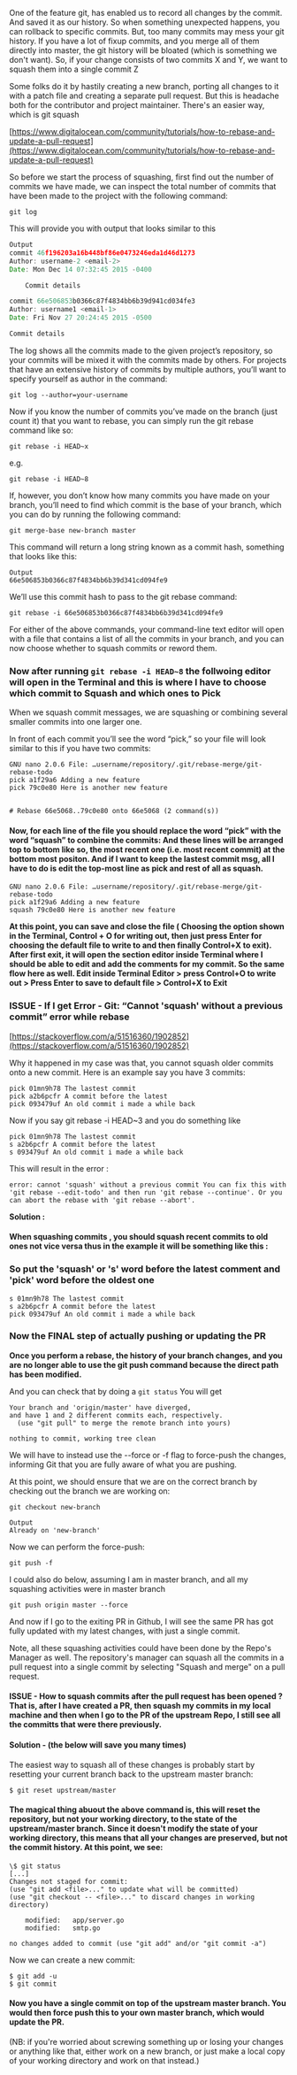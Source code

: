 One of the feature git, has enabled us to record all changes by the commit. And saved it as our history. So when something unexpected happens, you can rollback to specific commits.
But, too many commits may mess your git history. If you have a lot of fixup commits, and you merge all of them directly into master, the git history will be bloated (which is something we don't want). So, if your change consists of two commits X and Y, we want to squash them into a single commit Z

Some folks do it by hastily creating a new branch, porting all changes to it with a patch file and creating a separate pull request. But this is headache both for the contributor and project maintainer. There's an easier way, which is git squash

[https://www.digitalocean.com/community/tutorials/how-to-rebase-and-update-a-pull-request](https://www.digitalocean.com/community/tutorials/how-to-rebase-and-update-a-pull-request)

So before we start the process of squashing, first find out the number of commits we have made, we can inspect the total number of commits that have been made to the project with the following command:

`git log`

This will provide you with output that looks similar to this

```js
Output
commit 46f196203a16b448bf86e0473246eda1d46d1273
Author: username-2 <email-2>
Date: Mon Dec 14 07:32:45 2015 -0400

    Commit details

commit 66e506853b0366c87f4834bb6b39d941cd034fe3
Author: username1 <email-1>
Date: Fri Nov 27 20:24:45 2015 -0500

Commit details

```

The log shows all the commits made to the given project’s repository, so your commits will be mixed it with the commits made by others. For projects that have an extensive history of commits by multiple authors, you’ll want to specify yourself as author in the command:

`git log --author=your-username`

Now if you know the number of commits you’ve made on the branch (just count it) that you want to rebase, you can simply run the git rebase command like so:

`git rebase -i HEAD~x`

e.g.

`git rebase -i HEAD~8`

If, however, you don’t know how many commits you have made on your branch, you’ll need to find which commit is the base of your branch, which you can do by running the following command:

`git merge-base new-branch master`

This command will return a long string known as a commit hash, something that looks like this:

```
Output
66e506853b0366c87f4834bb6b39d341cd094fe9
```

We’ll use this commit hash to pass to the git rebase command:

`git rebase -i 66e506853b0366c87f4834bb6b39d341cd094fe9`

For either of the above commands, your command-line text editor will open with a file that contains a list of all the commits in your branch, and you can now choose whether to squash commits or reword them.

### Now after running `git rebase -i HEAD~8` the follwoing editor will open in the Terminal and this is where I have to choose which commit to Squash and which ones to Pick

When we squash commit messages, we are squashing or combining several smaller commits into one larger one.

In front of each commit you’ll see the word “pick,” so your file will look similar to this if you have two commits:

```
GNU nano 2.0.6 File: …username/repository/.git/rebase-merge/git-rebase-todo
pick a1f29a6 Adding a new feature
pick 79c0e80 Here is another new feature


# Rebase 66e5068..79c0e80 onto 66e5068 (2 command(s))

```

#### Now, for each line of the file you should replace the word “pick” with the word “squash” to combine the commits: And these lines will be arranged top to bottom like so, the most recent one (i.e. most recent commit) at the bottom most positon. And if I want to keep the lastest commit msg, all I have to do is edit the top-most line as pick and rest of all as squash.

```
GNU nano 2.0.6 File: …username/repository/.git/rebase-merge/git-rebase-todo
pick a1f29a6 Adding a new feature
squash 79c0e80 Here is another new feature
```

**At this point, you can save and close the file ( Choosing the option shown in the Terminal, Control + O for writing out, then just press Enter for choosing the default file to write to and then finally Control+X to exit). After first exit, it will open the section editor inside Terminal where I should be able to edit and add the comments for my commit. So the same flow here as well. Edit inside Terminal Editor > press Control+O to write out > Press Enter to save to default file > Control+X to Exit**

### ISSUE - If I get Error - Git: “Cannot 'squash' without a previous commit” error while rebase

[https://stackoverflow.com/a/51516360/1902852](https://stackoverflow.com/a/51516360/1902852)

Why it happened in my case was that, you cannot squash older commits onto a new commit. Here is an example say you have 3 commits:

```
pick 01mn9h78 The lastest commit
pick a2b6pcfr A commit before the latest
pick 093479uf An old commit i made a while back
```

Now if you say git rebase -i HEAD~3 and you do something like

```
pick 01mn9h78 The lastest commit
s a2b6pcfr A commit before the latest
s 093479uf An old commit i made a while back

```

This will result in the error :

```
error: cannot 'squash' without a previous commit You can fix this with 'git rebase --edit-todo' and then run 'git rebase --continue'. Or you can abort the rebase with 'git rebase --abort'.
```

**Solution :**

#### When squashing commits , you should squash recent commits to old ones not vice versa thus in the example it will be something like this :

### So put the 'squash' or 's' word before the latest comment and 'pick' word before the oldest one

```
s 01mn9h78 The lastest commit
s a2b6pcfr A commit before the latest
pick 093479uf An old commit i made a while back
```

### Now the FINAL step of actually pushing or updating the PR

**Once you perform a rebase, the history of your branch changes, and you are no longer able to use the git push command because the direct path has been modified.**

And you can check that by doing a `git status` You will get

```
Your branch and 'origin/master' have diverged,
and have 1 and 2 different commits each, respectively.
  (use "git pull" to merge the remote branch into yours)

nothing to commit, working tree clean
```

We will have to instead use the --force or -f flag to force-push the changes, informing Git that you are fully aware of what you are pushing.

At this point, we should ensure that we are on the correct branch by checking out the branch we are working on:

`git checkout new-branch`

```
Output
Already on 'new-branch'
```

Now we can perform the force-push:

`git push -f`

I could also do below, assuming I am in master branch, and all my squashing activities were in master branch

`git push origin master --force`

And now if I go to the exiting PR in Github, I will see the same PR has got fully updated with my latest changes, with just a single commit.

Note, all these squashing activities could have been done by the Repo's Manager as well. The repository's manager can squash all the commits in a pull request into a single commit by selecting "Squash and merge" on a pull request.

#### ISSUE - How to squash commits after the pull request has been opened ? That is, after I have created a PR, then squash my commits in my local machine and then when I go to the PR of the upstream Repo, I still see all the committs that were there previously.

#### Solution - (the below will save you many times)

The easiest way to squash all of these changes is probably start by resetting your current branch back to the upstream master branch:

```
$ git reset upstream/master

```

#### The magical thing abuout the above command is, this will reset the repository, but not your working directory, to the state of the upstream/master branch. Since it doesn't modify the state of your working directory, this means that all your changes are preserved, but not the commit history. At this point, we see:

```
\$ git status
[...]
Changes not staged for commit:
(use "git add <file>..." to update what will be committed)
(use "git checkout -- <file>..." to discard changes in working directory)

    modified:   app/server.go
    modified:   smtp.go

no changes added to commit (use "git add" and/or "git commit -a")

```

Now we can create a new commit:

```
$ git add -u
$ git commit
```

#### Now you have a single commit on top of the upstream master branch. You would then force push this to your own master branch, which would update the PR.

(NB: if you're worried about screwing something up or losing your changes or anything like that, either work on a new branch, or just make a local copy of your working directory and work on that instead.)
